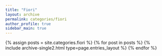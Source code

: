 ```yaml
---
title: "Fiori"
layout: archive
permalink: categories/fiori
author_profile: true
sidebar_main: true
---
```

{% assign posts = site.categories.fiori %}
{% for post in posts %} {% include archive-single2.html type=page.entries_layout %} {% endfor %}
